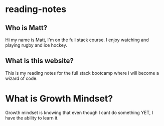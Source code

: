 # reading-notes

## Who is Matt?

Hi my name is Matt, I'm on the full stack course.
I enjoy watching and playing rugby and ice hockey.

## What is this website?

This is my reading notes for the full stack bootcamp where i will become a wizard of code.

# What is Growth Mindset?

Growth mindset is knowing that even though I cant do something YET, I have the ability to learn it.
